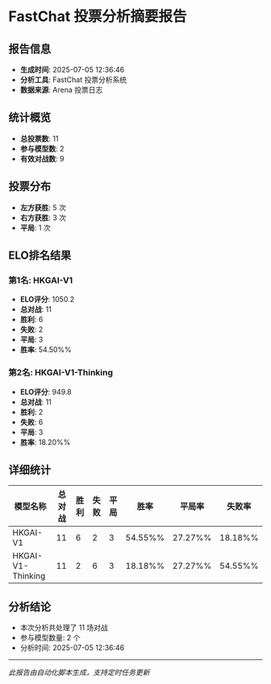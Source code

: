 # FastChat 投票分析摘要报告

## 报告信息
- **生成时间**: 2025-07-05 12:36:46
- **分析工具**: FastChat 投票分析系统
- **数据来源**: Arena 投票日志

## 统计概览
- **总投票数**: 11
- **参与模型数**: 2
- **有效对战数**: 9

## 投票分布
- **左方获胜**: 5 次
- **右方获胜**: 3 次
- **平局**: 1 次

## ELO排名结果
### 第1名: HKGAI-V1
- **ELO评分**: 1050.2
- **总对战**: 11
- **胜利**: 6
- **失败**: 2
- **平局**: 3
- **胜率**: 54.50%%

### 第2名: HKGAI-V1-Thinking
- **ELO评分**: 949.8
- **总对战**: 11
- **胜利**: 2
- **失败**: 6
- **平局**: 3
- **胜率**: 18.20%%

## 详细统计

| 模型名称 | 总对战 | 胜利 | 失败 | 平局 | 胜率 | 平局率 | 失败率 |
|---------|--------|------|------|------|------|--------|--------|
| HKGAI-V1 | 11 | 6 | 2 | 3 | 54.55%% | 27.27%% | 18.18%% |
| HKGAI-V1-Thinking | 11 | 2 | 6 | 3 | 18.18%% | 27.27%% | 54.55%% |

## 分析结论
- 本次分析共处理了 11 场对战
- 参与模型数量: 2 个
- 分析时间: 2025-07-05 12:36:46

---
*此报告由自动化脚本生成，支持定时任务更新*

